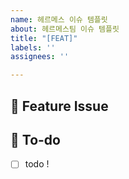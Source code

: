 ```yaml
---
name: 헤르메스 이슈 템플릿
about: 헤르메스팀 이슈 템플릿
title: "[FEAT]"
labels: ''
assignees: ''

---
```


## 📌  Feature Issue
<!-- 구현할 기능에 대해 설명해주세요. -->

## 📝  To-do
<!-- 해야 할 일들을 적어주세요. -->
- [ ] todo !
